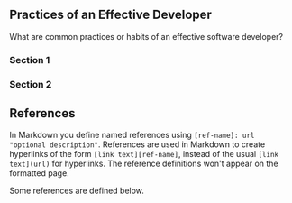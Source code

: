 ## Practices of an Effective Developer

What are common practices or habits of an effective software developer?

### Section 1

### Section 2


## References

In Markdown you define named references using `[ref-name]: url "optional description"`.
References are used in Markdown to create hyperlinks of the form `[link text][ref-name]`,
instead of the usual `[link text](url)` for hyperlinks.
The reference definitions won't appear on the formatted page.

Some references are defined below.

[clean-code]: http://www.investigatii.md/uploads/resurse/Clean_Code.pdf "Clean Code PDF"
[pad-refcard]: https://media.pragprog.com/titles/pad/PAD-pulloutcard.pdf "Practices of an Agile Developer Quick Reference"
[pragmatic-programmer]: https://www.nceclusters.no/globalassets/filer/nce/diverse/the-pragmatic-programmer.pdf "The Pragmatic Programmer"
